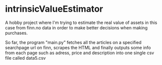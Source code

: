 # intrinsicValueEstimator
A hobby project where I'm trying to estimate the real value of assets in this case from finn.no data in order to make better decisions when making purchases.

So far, the program "main.py" fetches all the articles on a specified searchpage url on finn, scrapes the HTML and finally outputs some info from each page such as adress, price and description into one single csv file called data5.csv